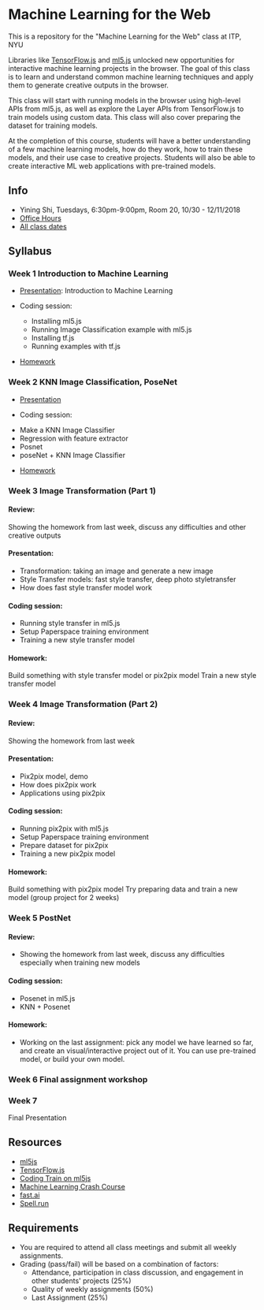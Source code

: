 # Machine Learning for the Web
This is a repository for the "Machine Learning for the Web" class at ITP, NYU

Libraries like [TensorFlow.js](https://js.tensorflow.org/) and [ml5.js](https://ml5js.org/) unlocked new opportunities for interactive machine learning projects in the browser. The goal of this class is to learn and understand common machine learning techniques and apply them to generate creative outputs in the browser.

This class will start with running models in the browser using high-level APIs from ml5.js, as well as explore the Layer APIs from TensorFlow.js to train models using custom data. This class will also cover preparing the dataset for training models.

At the completion of this course, students will have a better understanding of a few machine learning models, how do they work, how to train these models, and their use case to creative projects. Students will also be able to create interactive ML web applications with pre-trained models.

## Info
- Yining Shi, Tuesdays, 6:30pm-9:00pm, Room 20, 10/30 - 12/11/2018
- [Office Hours](https://calendar.google.com/calendar/selfsched?sstoken=UUVtNWtYeW9BX3ZhfGRlZmF1bHR8NDIzN2VhZmY5OTQ4MTM2NTRmY2Q4ODQyY2Q3NDZmM2I)
- [All class dates](http://help.itp.nyu.edu/curriculum/registration/fall-2018-reg-info/fall-2018-class-dates-term-deadlines)

## Syllabus
### Week 1 Introduction to Machine Learning

* [Presentation](https://github.com/yining1023/machine-learning-for-the-web/tree/master/week1-intro): Introduction to Machine Learning

* Coding session:
  * Installing ml5.js
  * Running Image Classification example with ml5.js
  * Installing tf.js
  * Running examples with tf.js

* [Homework](https://github.com/yining1023/machine-learning-for-the-web/tree/master/week1-intro)

### Week 2 KNN Image Classification, PoseNet

* [Presentation](https://github.com/yining1023/machine-learning-for-the-web/tree/master/week2-ImageClassifier-KNN-Posenet)

* Coding session:
- Make a KNN Image Classifier
- Regression with feature extractor
- Posnet
- poseNet + KNN Image Classifier

* [Homework](https://github.com/yining1023/machine-learning-for-the-web/wiki/Week-2)

### Week 3 Image Transformation (Part 1)

#### Review: 
Showing the homework from last week, discuss any difficulties and other creative outputs

#### Presentation:
- Transformation: taking an image and generate a new image 
- Style Transfer models: fast style transfer, deep photo styletransfer
- How does fast style transfer model work

#### Coding session:
- Running style transfer in ml5.js
- Setup Paperspace training environment
- Training a new style transfer model

#### Homework: 
Build something with style transfer model or pix2pix model
Train a new style transfer model

### Week 4 Image Transformation (Part 2)

#### Review: 
Showing the homework from last week

#### Presentation:
- Pix2pix model, demo
- How does pix2pix work
- Applications using pix2pix

#### Coding session:
- Running pix2pix with ml5.js
- Setup Paperspace training environment
- Prepare dataset for pix2pix
- Training a new pix2pix model

#### Homework: 
Build something with pix2pix model
Try preparing data and train a new model (group project for 2 weeks) 

### Week 5 PostNet
#### Review:
- Showing the homework from last week, discuss any difficulties especially when training new models

#### Coding session:
- Posenet in ml5.js
- KNN + Posenet

#### Homework:
- Working on the last assignment: pick any model we have learned so far, and create an visual/interactive project out of it. You can use pre-trained model, or build your own model.

### Week 6 Final assignment workshop

### Week 7

Final Presentation

## Resources
- [ml5js](https://ml5js.org/)
- [TensorFlow.js](https://js.tensorflow.org/)
- [Coding Train on ml5js](https://www.youtube.com/watch?v=jmznx0Q1fP0)
- [Machine Learning Crash Course](https://developers.google.com/machine-learning/crash-course/)
- [fast.ai](http://www.fast.ai/)
- [Spell.run](http://spell.run)

## Requirements
- You are required to attend all class meetings and submit all weekly assignments.
- Grading (pass/fail) will be based on a combination of factors:
  * Attendance, participation in class discussion, and engagement in other students' projects (25%)
  * Quality of weekly assignments (50%)
  * Last Assignment (25%)
